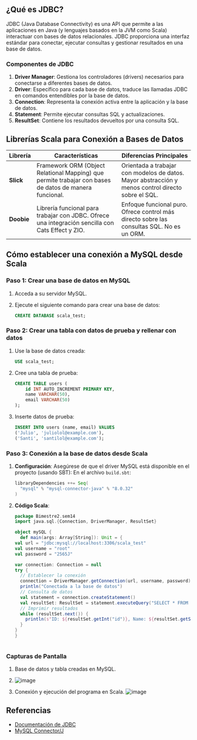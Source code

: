 ## ¿Qué es JDBC?

JDBC (Java Database Connectivity) es una API que permite a las aplicaciones en Java (y lenguajes basados en la JVM como Scala) interactuar con bases de datos relacionales. JDBC proporciona una interfaz estándar para conectar, ejecutar consultas y gestionar resultados en una base de datos.

### Componentes de JDBC

1. **Driver Manager**: Gestiona los controladores (drivers) necesarios para conectarse a diferentes bases de datos.
2. **Driver**: Específico para cada base de datos, traduce las llamadas JDBC en comandos entendibles por la base de datos.
3. **Connection**: Representa la conexión activa entre la aplicación y la base de datos.
4. **Statement**: Permite ejecutar consultas SQL y actualizaciones.
5. **ResultSet**: Contiene los resultados devueltos por una consulta SQL.

## Librerías Scala para Conexión a Bases de Datos

| **Librería**  | **Características**                                                                                     | **Diferencias Principales**                                                                                                      |
|---------------|---------------------------------------------------------------------------------------------------------|-------------------------------------------------------------------------------------------------------------------------------|
| **Slick**     | Framework ORM (Object Relational Mapping) que permite trabajar con bases de datos de manera funcional.   | Orientada a trabajar con modelos de datos. Mayor abstracción y menos control directo sobre el SQL.                             |
| **Doobie**    | Librería funcional para trabajar con JDBC. Ofrece una integración sencilla con Cats Effect y ZIO.       | Enfoque funcional puro. Ofrece control más directo sobre las consultas SQL. No es un ORM.                                     |

## Cómo establecer una conexión a MySQL desde Scala
### Paso 1: Crear una base de datos en MySQL

1. Acceda a su servidor MySQL.
2. Ejecute el siguiente comando para crear una base de datos:

    ```sql
    CREATE DATABASE scala_test;
    ```

### Paso 2: Crear una tabla con datos de prueba y rellenar con datos
1. Use la base de datos creada:

    ```sql
    USE scala_test;
    ```

2. Cree una tabla de prueba:

    ```sql
    CREATE TABLE users (
        id INT AUTO_INCREMENT PRIMARY KEY,
        name VARCHAR(50),
        email VARCHAR(50)
    );
    ```

3. Inserte datos de prueba:

    ```sql
    INSERT INTO users (name, email) VALUES
    ('Julio', 'juliolol@example.com'),
    ('Santi', 'santilol@example.com');
    ```

### Paso 3: Conexión a la base de datos desde Scala

1. **Configuración**: Asegúrese de que el driver MySQL está disponible en el proyecto (usando SBT):
    En el archivo `build.sbt`:
    ```scala
    libraryDependencies ++= Seq(
      "mysql" % "mysql-connector-java" % "8.0.32"
    )
    ```
2. **Código Scala**:

    ```scala
    package Bimestre2.sem14
    import java.sql.{Connection, DriverManager, ResultSet}

    object mySQL {
      def main(args: Array[String]): Unit = {
    val url = "jdbc:mysql://localhost:3306/scala_test"
    val username = "root"
    val password = "2565J"

    var connection: Connection = null
    try {
      // Establecer la conexión
      connection = DriverManager.getConnection(url, username, password)
      println("Conectada a la base de datos")
      // Consulta de datos
      val statement = connection.createStatement()
      val resultSet: ResultSet = statement.executeQuery("SELECT * FROM users") //iguaal que las tablas del msql
      // Imprimir resultados
      while (resultSet.next()) {
        println(s"ID: ${resultSet.getInt("id")}, Name: ${resultSet.getString("name")}, Email: ${resultSet.getString("email")}")
      }
    }
    }
  
    ```

### Capturas de Pantalla

1. Base de datos y tabla creadas en MySQL.
2. ![image](https://github.com/user-attachments/assets/65a9b894-80d4-48d3-93f0-98a1b065c885)

3. Conexión y ejecución del programa en Scala.
   ![image](https://github.com/user-attachments/assets/336231ac-fc5b-4e49-b277-c3aade467fd6)

## Referencias

- [Documentación de JDBC](https://docs.oracle.com/javase/8/docs/technotes/guides/jdbc/)
- [MySQL Connector/J](https://dev.mysql.com/doc/connector-j/en/)
